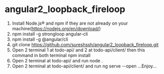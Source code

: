 # angular2_loopback_fireloop

1. Install Node.js® and npm if they are not already on your machine(https://nodejs.org/en/download/)
2. npm install -g strongloop angular-cli
3. npm install -g @angular/cli
4. git clone https://github.com/sureshssh/angular2_loopback_fireloop.git
5. Open 2 terminal 1 at todo-api/ and 2 at todo-api/client/  then this command in both terminal npm install
6. Open 2 terminal at todo-api/ and run node .
7. Open 2 terminal at todo-api/client/ and run ng serve --open
...Enjoy...
